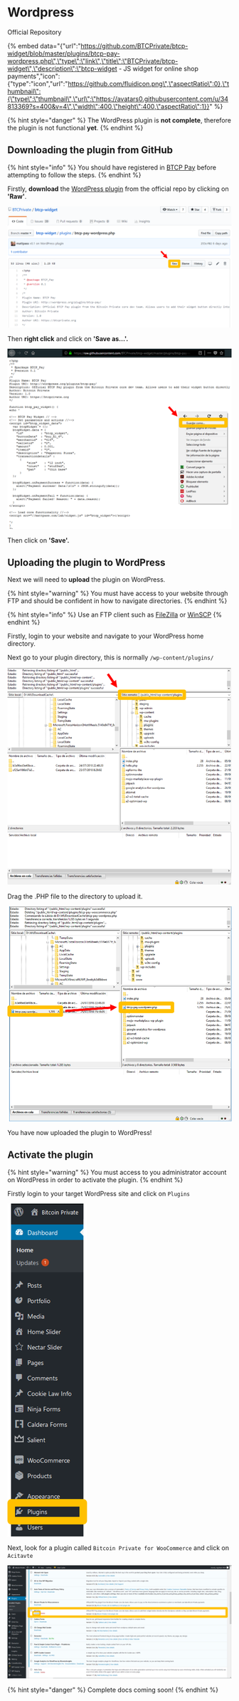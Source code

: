 # Wordpress

Official Repository

{% embed data="{\"url\":\"https://github.com/BTCPrivate/btcp-widget/blob/master/plugins/btcp-pay-wordpress.php\",\"type\":\"link\",\"title\":\"BTCPrivate/btcp-widget\",\"description\":\"btcp-widget - JS widget for online shop payments\",\"icon\":{\"type\":\"icon\",\"url\":\"https://github.com/fluidicon.png\",\"aspectRatio\":0},\"thumbnail\":{\"type\":\"thumbnail\",\"url\":\"https://avatars0.githubusercontent.com/u/34813369?s=400&v=4\",\"width\":400,\"height\":400,\"aspectRatio\":1}}" %}

{% hint style="danger" %}
The WordPress plugin is **not complete**, therefore the plugin is not functional **yet**.
{% endhint %}

## Downloading the plugin from GitHub

{% hint style="info" %}
You should have registered in [BTCP Pay](https://btcppay.com) before attempting to follow the steps.
{% endhint %}

Firstly, **download** the [WordPress plugin](https://github.com/BTCPrivate/btcp-widget/blob/master/plugins/btcp-pay-wordpress.php) from the official repo by clicking on **'Raw'**.

![](../.gitbook/assets/btcp8.png)

Then **right click** and click on **'Save as...'.**

![](../.gitbook/assets/btcp9.png)

Then click on **'Save'.**

## Uploading the plugin to WordPress

Next we will need to **upload** the plugin on WordPress.

{% hint style="warning" %}
You must have access to your website through FTP and should be confident in how to navigate directories.
{% endhint %}

{% hint style="info" %}
Use an FTP client such as [FileZilla](https://filezilla-project.org/) or [WinSCP](https://winscp.net/eng/download.php)
{% endhint %}

Firstly, login to your website and navigate to your WordPress home directory.

Next go to your plugin directory, this is normally `/wp-content/plugins/`

![](../.gitbook/assets/btcp2.PNG)

Drag the .PHP file to the directory to upload it.

![](../.gitbook/assets/btcp10.png)

You have now uploaded the plugin to WordPress!

## Activate the plugin

{% hint style="warning" %}
You must access to you administrator account on WordPress in order to activate the plugin.
{% endhint %}

Firstly login to your target WordPress site and click on `Plugins`

![](../.gitbook/assets/btcp4%20%281%29.png)

Next, look for a plugin called `Bitcoin Private for WooCommerce` and click on `Acitavte`

![](../.gitbook/assets/btcp11.png)

{% hint style="danger" %}
Complete docs coming soon!
{% endhint %}



